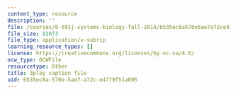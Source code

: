 ```yaml
---
content_type: resource
description: ''
file: /courses/8-591j-systems-biology-fall-2014/6535ec8a570e5ae7a72ce4779f51a095_onL_UF4FLVM.vtt
file_size: 92073
file_type: application/x-subrip
learning_resource_types: []
license: https://creativecommons.org/licenses/by-nc-sa/4.0/
ocw_type: OCWFile
resourcetype: Other
title: 3play caption file
uid: 6535ec8a-570e-5ae7-a72c-e4779f51a095
---
```

